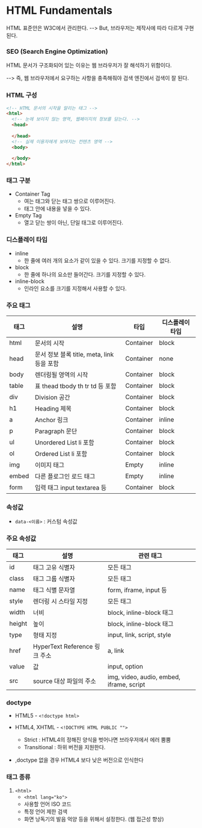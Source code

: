 # HTML Fundamentals

HTML 표준안은 W3C에서 관리한다. --> But, 브라우저는 제작사에 따라 다르게 구현된다.



### SEO (Search Engine Optimization)

HTML 문서가 구조화되어 있는 이유는 웹 브라우저가 잘 해석하기 위함이다.

--> 즉, 웹 브라우저에서 요구하는 사항을 충족해줘야 검색 엔진에서 검색이 잘 된다.

### HTML 구성

```html
<!-- HTML 문서의 시작을 알리는 태그 -->
<html>
  <!-- 눈에 보이지 않는 영역, 웹페이지의 정보를 담는다. -->
  <head>
      
  </head>
  <!-- 실제 이용자에게 보여지는 컨텐츠 영역 -->
  <body>
      
  </body>
</html>
```

### 태그 구분

- Container Tag
  - 여는 태그와 닫는 태그 쌍으로 이루어진다. 
  - 태그 안에 내용을 넣을 수 있다.
- Empty Tag
  - 열고 닫는 쌍이 아닌, 단일 태그로 이루어진다.

### 디스플레이 타입

- inline
  - 한 줄에 여러 개의 요소가 같이 있을 수 있다. 크기를 지정할 수 없다.
- block
  - 한 줄에 하나의 요소만 들어간다. 크기를 지정할 수 있다.
- inline-block
  - 인라인 요소를 크기를 지정해서 사용할 수 있다.

### 주요 태그

| 태그  | 설명                                       | 타입      | 디스플레이 타입 |
| ----- | ------------------------------------------ | --------- | --------------- |
| html  | 문서의 시작                                | Container | block           |
| head  | 문서 정보 블록 title, meta, link 등을 포함 | Container | none            |
| body  | 렌더링될 영역의 시작                       | Container | block           |
| table | 표 thead tbody th tr td 등 포함            | Container | block           |
| div   | Division 공간                              | Container | block           |
| h1    | Heading 제목                               | Container | block           |
| a     | Anchor 링크                                | Container | inline          |
| p     | Paragraph 문단                             | Container | block           |
| ul    | Unordered List li 포함                     | Container | block           |
| ol    | Ordered List li 포함                       | Container | block           |
| img   | 이미지 태그                                | Empty     | inline          |
| embed | 다른 플로그인 로드 태그                    | Empty     | inline          |
| form  | 입력 태그 input textarea 등                | Container | block           |

### 속성값

- `data-<이름>` : 커스텀 속성값

### 주요 속성값

| 태그   | 설명                          | 관련 태그                                |
| ------ | ----------------------------- | ---------------------------------------- |
| id     | 태그 고유 식별자              | 모든 태그                                |
| class  | 태그 그룹 식별자              | 모든 태그                                |
| name   | 태그 식별 문자열              | form, iframe, input 등                   |
| style  | 렌더링 시 스타일 지정         | 모든 태그                                |
| width  | 너비                          | block, inline-block 태그                 |
| height | 높이                          | block, inline-block 태그                 |
| type   | 형태 지정                     | input, link, script, style               |
| href   | HyperText Reference 링크 주소 | a, link                                  |
| value  | 값                            | input, option                            |
| src    | source 대상 파일의 주소       | img, video, audio, embed, iframe, script |

### doctype

- HTML5 - `<!doctype html>`

- HTML4, XHTML - `<!DOCTYPE HTML PUBLIC "">`
  - Strict : HTML4의 정해진 양식을 벗어나면 브라우저에서 에러 뿜뿜
  - Transitional : 하위 버전을 지원한다.
- ,doctype 없을 경우 HTML4 보다 낮은 버전으로 인식한다

### 태그 종류

1. `<html>`
   - `<html lang="ko">`
   - 사용할 언어 ISO 코드
   - 특정 언어 제한 검색
   - 화면 낭독기의 발음 억양 등을 위해서 설정한다. (웹 접근성 향상)



